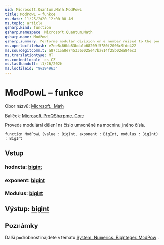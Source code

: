 ```yaml
---
uid: Microsoft.Quantum.Math.ModPowL
title: ModPowL – funkce
ms.date: 11/25/2020 12:00:00 AM
ms.topic: article
qsharp.kind: function
qsharp.namespace: Microsoft.Quantum.Math
qsharp.name: ModPowL
qsharp.summary: Performs modular division on a number raised to the power of another number.
ms.openlocfilehash: e7ee8466bb83bda2b68209f5780f2006c9fde422
ms.sourcegitcommit: a87c1aa8e7453360025e47ba614f25b02ea84ec3
ms.translationtype: MT
ms.contentlocale: cs-CZ
ms.lasthandoff: 11/26/2020
ms.locfileid: "96194963"
---
```

# <a name="modpowl-function"></a>ModPowL – funkce

Obor názvů: [Microsoft.. Math](xref:Microsoft.Quantum.Math)

Balíček: [Microsoft. ProQSharpme. Core](https://nuget.org/packages/Microsoft.Quantum.QSharp.Core)


Provede modulární dělení na číslo umocněné na mocninu jiného čísla.

```qsharp
function ModPowL (value : BigInt, exponent : BigInt, modulus : BigInt) : BigInt
```


## <a name="input"></a>Vstup

### <a name="value--bigint"></a>hodnota: [bigint](xref:microsoft.quantum.lang-ref.bigint)




### <a name="exponent--bigint"></a>exponent: [bigint](xref:microsoft.quantum.lang-ref.bigint)




### <a name="modulus--bigint"></a>Modulus: [bigint](xref:microsoft.quantum.lang-ref.bigint)





## <a name="output--bigint"></a>Výstup: [bigint](xref:microsoft.quantum.lang-ref.bigint)



## <a name="remarks"></a>Poznámky

Další podrobnosti najdete v tématu [System. Numerics. BigInteger. ModPow](https://docs.microsoft.com/dotnet/api/system.numerics.biginteger.modpow) .
